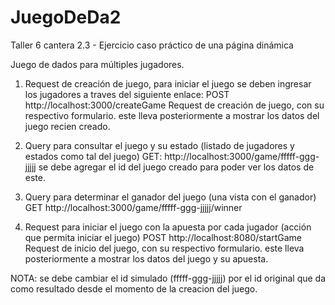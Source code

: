 # JuegoDeDa2
Taller 6 cantera 2.3 - Ejercicio caso práctico de una página dinámica

Juego de dados para múltiples jugadores.
1. Request de creación de juego, para iniciar el juego se deben ingresar los jugadores a traves del siguiente enlace:
POST http://localhost:3000/createGame
Request de creación de juego, con su respectivo formulario.
este lleva posteriormente  a mostrar los datos del juego recien creado.

2. Query para consultar el juego y su estado (listado de jugadores y estados como tal del juego)
GET: http://localhost:3000/game/fffff-ggg-jjjjj se debe agregar el id del juego creado
para poder ver los datos de este. 

3. Query para determinar el ganador del juego (una vista con el ganador)
GET http://localhost:3000/game/fffff-ggg-jjjjj/winner 

4. Request para iniciar el juego con la apuesta por cada jugador (acción que permita iniciar el juego)
POST http://localhost:8080/startGame 
Request de inicio del juego, con su respectivo formulario.
este lleva posteriormente  a mostrar los datos del juego y su apuesta.

NOTA: se debe cambiar el id simulado (fffff-ggg-jjjjj) por el id original que da como resultado desde el momento de la creacion del juego.
